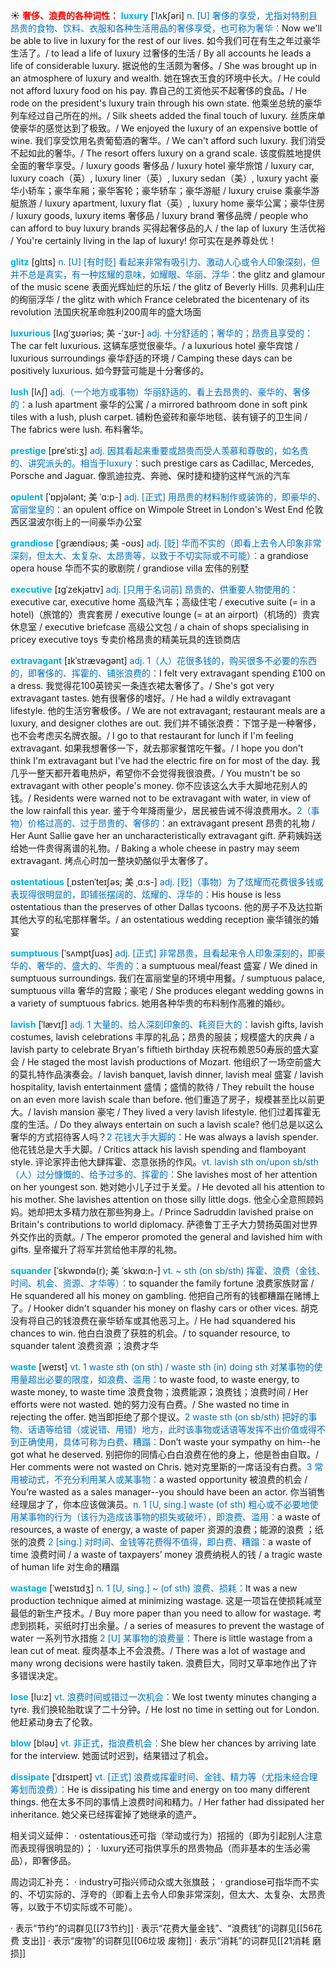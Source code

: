 ☀ <font color="red">**奢侈、浪费的各种词性：**</font>
<font color="sky blue">**luxury**</font> [ˈlʌkʃəri]
<font color="#0070c0">n. [U] 奢侈的享受，尤指对特别且昂贵的食物、饮料、衣服和各种生活用品的奢侈享受，也可称为奢华：</font>Now we'll be able to live in luxury for the rest of our lives. 如今我们可在有生之年过豪华生活了。/ to lead a life of luxury 过奢侈的生活 / By all accounts he leads a life of considerable luxury. 据说他的生活颇为奢侈。/ She was brought up in an atmosphere of luxury and wealth. 她在锦衣玉食的环境中长大。/ He could not afford luxury food on his pay. 靠自己的工资他买不起奢侈的食品。/ He rode on the president's luxury train through his own state. 他乘坐总统的豪华列车经过自己所在的州。/ Silk sheets added the final touch of luxury. 丝质床单使豪华的感觉达到了极致。/ We enjoyed the luxury of an expensive bottle of wine. 我们享受饮用名贵葡萄酒的奢华。/ We can't afford such luxury. 我们消受不起如此的奢华。/ The resort offers luxury on a grand scale. 该度假胜地提供全面的奢华享受。/ luxury goods 奢侈品 / luxury hotel 豪华旅馆 / luxury car, luxury coach（英）, luxury liner（英）, luxury sedan（美）, luxury yacht 豪华小轿车；豪华车厢；豪华客轮；豪华轿车；豪华游艇 / luxury cruise 乘豪华游艇旅游 / luxury apartment, luxury flat（英）, luxury home 豪华公寓；豪华住房 / luxury goods, luxury items 奢侈品 / luxury brand 奢侈品牌 / people who can afford to buy luxury brands 买得起奢侈品的人 / the lap of luxury 生活优裕 / You're certainly living in the lap of luxury! 你可实在是养尊处优！
           
<font color="sky blue">**glitz**</font> [glɪts]
<font color="#0070c0">n. [U] [有时贬] 看起来非常有吸引力、激动人心或令人印象深刻，但并不总是真实，有一种炫耀的意味，如耀眼、华丽、浮华：</font>the glitz and glamour of the music scene 表面光辉灿烂的乐坛 / the glitz of Beverly Hills. 贝弗利山庄的绚丽浮华 / the glitz with which France celebrated the bicentenary of its revolution 法国庆祝革命胜利200周年的盛大场面

<font color="sky blue">**luxurious**</font> [lʌgˈʒʊəriəs; 美 -ˈʒʊr-]
<font color="#0070c0">adj. 十分舒适的；奢华的；昂贵且享受的：</font>The car felt luxurious. 这辆车感觉很豪华。/ a luxurious hotel 豪华宾馆 / luxurious surroundings 豪华舒适的环境 / Camping these days can be positively luxurious. 如今野营可能是十分奢侈的。
           
<font color="sky blue">**lush**</font> [lʌʃ]
<font color="#0070c0">adj.（一个地方或事物）华丽舒适的、看上去昂贵的、豪华的、奢侈的：</font>a lush apartment 豪华的公寓 / a mirrored bathroom done in soft pink tiles with a lush, plush carpet. 铺粉色瓷砖和豪华地毯、装有镜子的卫生间 / The fabrics were lush. 布料奢华。             

<font color="sky blue">**prestige**</font> [preˈsti:ʒ]
<font color="#0070c0">adj. 因其看起来重要或昂贵而受人羡慕和尊敬的，如名贵的、讲究派头的。相当于luxury：</font>such prestige cars as Cadillac, Mercedes, Porsche and Jaguar. 像凯迪拉克、奔驰、保时捷和捷豹这样气派的汽车          

<font color="sky blue">**opulent**</font> [ˈɒpjələnt; 美 ˈɑ:p-]
<font color="#0070c0">adj. [正式] 用昂贵的材料制作或装饰的，即豪华的、富丽堂皇的：</font>an opulent office on Wimpole Street in London's West End 伦敦西区温波尔街上的一间豪华办公室
             
<font color="sky blue">**grandiose**</font> [ˈgrændiəʊs; 美 -oʊs]
<font color="#0070c0">adj. [贬] 华而不实的（即看上去令人印象非常深刻，但太大、太复杂、太昂贵等，以致于不切实际或不可能）：</font>a grandiose opera house 华而不实的歌剧院 / grandiose villa 宏伟的别墅

<font color="sky blue">**executive**</font> [ɪgˈzekjətɪv]
<font color="#0070c0">adj. [只用于名词前] 昂贵的、供重要人物使用的：</font>executive car, executive home 高级汽车；高级住宅 / executive suite (= in a hotel)（旅馆的）贵宾套房 / executive lounge (= at an airport)（机场的）贵宾休息室 / executive briefcase 高级公文包 / a chain of shops specialising in pricey executive toys 专卖价格昂贵的精美玩具的连锁商店

<font color="sky blue">**extravagant**</font> [ɪkˈstrævəgənt]
<font color="#0070c0">adj. 1（人）花很多钱的，购买很多不必要的东西的，即奢侈的、挥霍的、铺张浪费的：</font>I felt very extravagant spending £100 on a dress. 我觉得花100英镑买一条连衣裙太奢侈了。/ She's got very extravagant tastes. 她有很奢侈的嗜好。/ He had a wildly extravagant lifestyle. 他的生活穷奢极侈。/ We are not extravagant; restaurant meals are a luxury, and designer clothes are out. 我们并不铺张浪费：下馆子是一种奢侈，也不会考虑买名牌衣服。/ I go to that restaurant for lunch if I'm feeling extravagant. 如果我想奢侈一下，就去那家餐馆吃午餐。/ I hope you don't think I'm extravagant but I've had the electric fire on for most of the day. 我几乎一整天都开着电热炉，希望你不会觉得我很浪费。/ You mustn't be so extravagant with other people's money. 你不应该这么大手大脚地花别人的钱。/ Residents were warned not to be extravagant with water, in view of the low rainfall this year. 鉴于今年降雨量少，居民被告诫不得浪费用水。<font color="#0070c0">2（事物）价格过高的、过于昂贵的、奢侈的：</font>an extravagant present 昂贵的礼物 / Her Aunt Sallie gave her an uncharacteristically extravagant gift. 萨莉姨妈送给她一件贵得离谱的礼物。/ Baking a whole cheese in pastry may seem extravagant. 烤点心时加一整块奶酪似乎太奢侈了。
           
<font color="sky blue">**ostentatious**</font> [ˌɒstenˈteɪʃəs; 美 ˌɑ:s-]
<font color="#0070c0">adj. [贬]（事物）为了炫耀而花费很多钱或表现得很明显的，即铺张摆阔的、炫耀的、浮华的：</font>His house is less ostentatious than the preserves of other Dallas tycoons. 他的房子不及达拉斯其他大亨的私宅那样奢华。/ an ostentatious wedding reception 豪华铺张的婚宴 
           
<font color="sky blue">**sumptuous**</font> [ˈsʌmptʃuəs]
<font color="#0070c0">adj. [正式] 非常昂贵，且看起来令人印象深刻的，即豪华的、奢华的、盛大的、华贵的：</font>a sumptuous meal/feast 盛宴 / We dined in sumptuous surroundings. 我们在富丽堂皇的环境中用餐。/ sumptuous palace, sumptuous villa 奢华的宫殿；豪宅 / She produces elegant wedding gowns in a variety of sumptuous fabrics. 她用各种华贵的布料制作高雅的婚纱。
   
<font color="sky blue">**lavish**</font> [ˈlævɪʃ]
<font color="#0070c0">adj. 1 大量的、给人深刻印象的、耗资巨大的：</font>lavish gifts, lavish costumes, lavish celebrations 丰厚的礼品；昂贵的服装；规模盛大的庆典 / a lavish party to celebrate Bryan's fiftieth birthday 庆祝布赖恩50寿辰的盛大宴会 / He staged the most lavish productions of Mozart. 他组织了一场空前盛大的莫扎特作品演奏会。/ lavish banquet, lavish dinner, lavish meal 盛宴 / lavish hospitality, lavish entertainment 盛情；盛情的款待 / They rebuilt the house on an even more lavish scale than before. 他们重造了房子，规模甚至比以前更大。/ lavish mansion 豪宅 / They lived a very lavish lifestyle. 他们过着挥霍无度的生活。/ Do they always entertain on such a lavish scale? 他们总是以这么奢华的方式招待客人吗？<font color="#0070c0">2 花钱大手大脚的：</font>He was always a lavish spender. 他花钱总是大手大脚。/ Critics attack his lavish spending and flamboyant style. 评论家抨击他大肆挥霍、恣意张扬的作风。<font color="#0070c0">vt. lavish sth on/upon sb/sth（人）过分慷慨的、给予过多的、挥霍的：</font>She lavishes most of her attention on her youngest son. 她对她小儿子过于关爱。/ He devoted all his attention to his mother. She lavishes attention on those silly little dogs. 他全心全意照顾妈妈。她却把太多精力放在那些狗身上。/ Prince Sadruddin lavished praise on Britain's contributions to world diplomacy. 萨德鲁丁王子大力赞扬英国对世界外交作出的贡献。/ The emperor promoted the general and lavished him with gifts. 皇帝擢升了将军并赏给他丰厚的礼物。
           
<font color="sky blue">**squander**</font> [ˈskwɒndə(r); 美 ˈskwɑ:n-]
<font color="#0070c0">vt. ~ sth (on sb/sth) 挥霍、浪费（金钱、时间、机会、资源、才华等）：</font>to squander the family fortune 浪费家族财富 / He squandered all his money on gambling. 他把自己所有的钱都糟蹋在赌博上了。/ Hooker didn't squander his money on flashy cars or other vices. 胡克没有将自己的钱浪费在豪华轿车或其他恶习上。/ He had squandered his chances to win. 他白白浪费了获胜的机会。/ to squander resource, to squander talent 浪费资源 ；浪费才华

<font color="sky blue">**waste**</font> [weɪst] 
<font color="#0070c0">vt. 1 waste sth (on sth) / waste sth (in) doing sth 对某事物的使用量超出必要的限度，如浪费、滥用：</font>to waste food, to waste energy, to waste money, to waste time 浪费食物；浪费能源；浪费钱；浪费时间 / Her efforts were not wasted. 她的努力没有白费。/ She wasted no time in rejecting the offer. 她当即拒绝了那个提议。<font color="#0070c0">2 waste sth (on sb/sth) 把好的事物、话语等给错（或说错、用错）地方，此时该事物或话语等发挥不出价值或得不到正确使用，具体可称为白费、糟蹋：</font>Don’t waste your sympathy on him--he got what he deserved. 别把你的同情心白白浪费在他的身上，他是咎由自取。/ Her comments were not wasted on Chris. 她对克里斯的一席话没有白费。<font color="#0070c0">3 常用被动式，不充分利用某人或某事物：</font>a wasted opportunity 被浪费的机会 / You’re wasted as a sales manager--you should have been an actor. 你当销售经理屈才了，你本应该做演员。<font color="#0070c0">n. 1 [U, sing.] waste (of sth) 粗心或不必要地使用某事物的行为（该行为造成该事物的损失或破坏），即浪费、滥用：</font>a waste of resources, a waste of energy, a waste of paper 资源的浪费；能源的浪费 ；纸张的浪费 <font color="#0070c0">2 [sing.] 对时间、金钱等花费得不值得，即白费、糟蹋：</font>a waste of time 浪费时间 / a waste of taxpayers’ money 浪费纳税人的钱 / a tragic waste of human life 对生命的糟蹋
           
<font color="sky blue">**wastage**</font> [ˈweɪstɪdʒ]
<font color="#0070c0">n. 1 [U, sing.] ~ (of sth) 浪费、损耗：</font>It was a new production technique aimed at minimizing wastage. 这是一项旨在使损耗减至最低的新生产技术。/ Buy more paper than you need to allow for wastage. 考虑到损耗，买纸时打出余量。/ a series of measures to prevent the wastage of water 一系列节水措施 <font color="#0070c0">2 [U] 某事物的浪费量：</font>There is little wastage from a lean cut of meat. 瘦肉基本上不会浪费。/ There was a lot of wastage and many wrong decisions were hastily taken. 浪费巨大，同时又草率地作出了许多错误决定。

<font color="sky blue">**lose**</font> [lu:z] 
<font color="#0070c0">vt. 浪费时间或错过一次机会：</font>We lost twenty minutes changing a tyre. 我们换轮胎耽误了二十分钟。/ He lost no time in setting out for London. 他赶紧动身去了伦敦。

<font color="sky blue">**blow**</font> [bləʊ] 
<font color="#0070c0">vt. 非正式，指浪费机会：</font>She blew her chances by arriving late for the interview. 她面试时迟到，结果错过了机会。
           
<font color="sky blue">**dissipate**</font> [ˈdɪsɪpeɪt]
<font color="#0070c0">vt. [正式] 浪费或挥霍时间、金钱、精力等（尤指未经合理筹划而浪费）：</font>He is dissipating his time and energy on too many different things. 他在太多不同的事情上浪费时间和精力。/ Her father had dissipated her inheritance. 她父亲已经挥霍掉了她继承的遗产。

相关词义延伸：
· ostentatious还可指（举动或行为）招摇的（即为引起别人注意而表现得很明显的）；
· luxury还可指供享乐的昂贵物品（而非基本的生活必需品），即奢侈品。

周边词汇补充：
· industry可指兴师动众或大张旗鼓；
· grandiose可指华而不实的、不切实际的、浮夸的（即看上去令人印象非常深刻，但太大、太复杂、太昂贵等，以致于不切实际或不可能）。

· 表示“节约”的词群见[[73节约]]
· 表示“花费大量金钱”、“浪费钱”的词群见[[56花费 支出]]
· 表示“废物”的词群见[[06垃圾 废物]]
· 表示“消耗”的词群见[[21消耗 磨损]]
